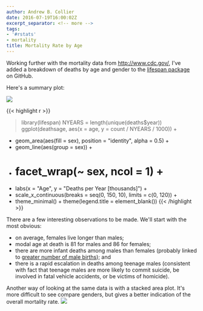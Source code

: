 ```yaml
---
author: Andrew B. Collier
date: 2016-07-19T16:00:02Z
excerpt_separator: <!-- more -->
tags:
- '#rstats'
- mortality
title: Mortality Rate by Age
---
```


<!--more-->

Working further with the mortality data from <http://www.cdc.gov/>, I've added a breakdown of deaths by age and gender to the [lifespan package](https://github.com/DataWookie/lifespan) on GitHub.

Here's a summary plot:

<img src="/img/2016/07/deaths-by-age.png" >

{{< highlight r >}}
> library(lifespan)
> NYEARS = length(unique(deaths$year))
> ggplot(deathsage, aes(x = age, y = count / NYEARS / 1000)) +
+   geom_area(aes(fill = sex), position = &quot;identity&quot;, alpha = 0.5) +
+   geom_line(aes(group = sex)) +
+   # facet_wrap(~ sex, ncol = 1) +
+   labs(x = &quot;Age&quot;, y = &quot;Deaths per Year [thousands]&quot;) +
+   scale_x_continuous(breaks = seq(0, 150, 10), limits = c(0, 120)) +
+   theme_minimal() + theme(legend.title = element_blank())
{{< /highlight >}}

There are a few interesting observations to be made. We'll start with the most obvious:

* on average, females live longer than males; 
* modal age at death is 81 for males and 86 for females; 
* there are more infant deaths among males than females (probably linked to [greater number of male births](http://www.exegetic.biz/blog/2016/07/birth-month-by-gender/)); and 
* there is a rapid escalation in deaths among teenage males (consistent with fact that teenage males are more likely to commit suicide, be involved in fatal vehicle accidents, or be victims of homicide). </ul> 
Another way of looking at the same data is with a stacked area plot. It's more difficult to see compare genders, but gives a better indication of the overall mortality rate.

<img src="/img/2016/07/deaths-by-age-stacked.png" >
